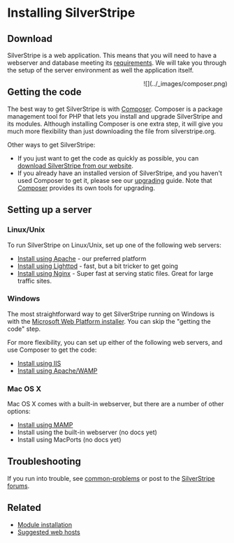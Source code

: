 # Installing SilverStripe

## Download

SilverStripe is a web application. This means that you will need to have a webserver and database meeting its 
[requirements](server-requirements). We will take you through the setup of the server environment as well the application itself.

<div markdown='1' style="float: right; margin-left: 20px">
![](../_images/composer.png)
</div>

## Getting the code

The best way to get SilverStripe is with [Composer](/installation/composer). Composer is a package management tool for PHP that
lets you install and upgrade SilverStripe and its modules.  Although installing Composer is one extra step, it will give you much more flexibility than just downloading the file from silverstripe.org.

Other ways to get SilverStripe:

 * If you just want to get the code as quickly as possible, you can [download SilverStripe from our website](http://silverstripe.org/download).
 * If you already have an installed version of SilverStripe, and you haven't used Composer to get it, please see our [upgrading](upgrading) guide.  Note that [Composer](/installatin/composer) provides its own tools for upgrading.

## Setting up a server

### Linux/Unix

To run SilverStripe on Linux/Unix, set up one of the following web servers: 

*  [Install using Apache](webserver) - our preferred platform
*  [Install using Lighttpd](lighttpd) - fast, but a bit tricker to get going
*  [Install using Nginx](nginx) - Super fast at serving static files. Great for large traffic sites.

### Windows

The most straightforward way to get SilverStripe running on Windows is with the [Microsoft Web Platform installer](windows-pi).  You can skip the "getting the code" step.

For more flexibility, you can set up either of the following web servers, and use Composer to get the code:

 * [Install using IIS](windows-manual-iis)
 * [Install using Apache/WAMP](windows-wamp)

### Mac OS X

Mac OS X comes with a built-in webserver, but there are a number of other options:

 * [Install using MAMP](mac-osx)
 * Install using the built-in webserver (no docs yet)
 * Install using MacPorts (no docs yet)

## Troubleshooting

If you run into trouble, see [common-problems](common-problems) or post to the 
[SilverStripe forums](http://silverstripe.com/silverstripe-forum/).

## Related

 * [Module installation](/topics/modules)
 * [Suggested web hosts](http://doc.silverstripe.org/old/suggested-web-hosts)
